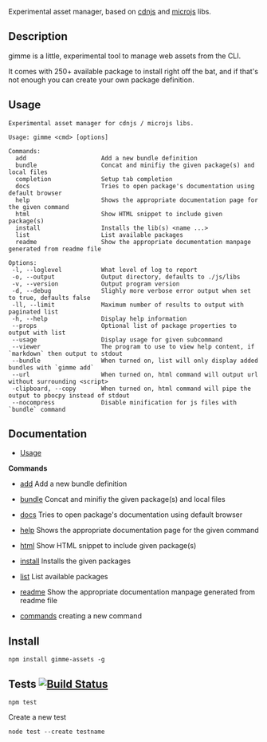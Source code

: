 
Experimental asset manager, based on [cdnjs](http://www.cdnjs.com/) and
[microjs](http://microjs.com/) libs.

## Description

gimme is a little, experimental tool to manage web assets from the CLI.

It comes with 250+ available package to install right off the bat, and
if that's not enough you can create your own package definition.

## Usage


    Experimental asset manager for cdnjs / microjs libs.

    Usage: gimme <cmd> [options]

    Commands:
      add                     Add a new bundle definition
      bundle                  Concat and minifiy the given package(s) and local files
      completion              Setup tab completion
      docs                    Tries to open package's documentation using default browser
      help                    Shows the appropriate documentation page for the given command
      html                    Show HTML snippet to include given package(s)
      install                 Installs the lib(s) <name ...>
      list                    List available packages
      readme                  Show the appropriate documentation manpage generated from readme file

    Options:
     -l, --loglevel           What level of log to report
     -o, --output             Output directory, defaults to ./js/libs
     -v, --version            Output program version
     -d, --debug              Slighly more verbose error output when set to true, defaults false
     -ll, --limit             Maximum number of results to output with paginated list
     -h, --help               Display help information
     --props                  Optional list of package properties to output with list
     --usage                  Display usage for given subcommand
     --viewer                 The program to use to view help content, if `markdown` then output to stdout
     --bundle                 When turned on, list will only display added bundles with `gimme add`
     --url                    When turned on, html command will output url without surrounding <script>
     -clipboard, --copy       When turned on, html command will pipe the output to pbocpy instead of stdout
     --nocompress             Disable minification for js files with `bundle` command

## Documentation

* [Usage](https://github.com/mklabs/gimme-assets/blob/dev/docs/usage.md)

**Commands**

* [add](https://github.com/mklabs/gimme-assets/blob/dev/docs/commands/add.md#readme)
Add a new bundle definition

* [bundle](https://github.com/mklabs/gimme-assets/blob/dev/docs/commands/bundle.md#readme)
Concat and minifiy the given package(s) and local files

* [docs](https://github.com/mklabs/gimme-assets/blob/dev/docs/commands/docs.md#readme)
Tries to open package's documentation using default browser

* [help](https://github.com/mklabs/gimme-assets/blob/dev/docs/commands/help.md#readme)
Shows the appropriate documentation page for the given command

* [html](https://github.com/mklabs/gimme-assets/blob/dev/docs/commands/html.md#readme)
Show HTML snippet to include given package(s)

* [install](https://github.com/mklabs/gimme-assets/blob/dev/docs/commands/install.md#readme)
Installs the given packages

* [list](https://github.com/mklabs/gimme-assets/blob/dev/docs/commands/list.md#readme)
List available packages

* [readme](https://github.com/mklabs/gimme-assets/blob/dev/docs/commands/readme.md#readme)
Show the appropriate documentation manpage generated from readme file

* [commands](https://github.com/mklabs/gimme-assets/blob/dev/docs/commands.md#readme) creating a new command

## Install

    npm install gimme-assets -g

## Tests [![Build Status](https://secure.travis-ci.org/mklabs/gimme-assets.png?branch=master)](http://travis-ci.org/mklabs/gimme-assets)

    npm test

Create a new test

    node test --create testname

